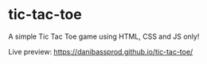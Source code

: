 # tic-tac-toe

A simple Tic Tac Toe game using HTML, CSS and JS only!

Live preview: https://danibassprod.github.io/tic-tac-toe/